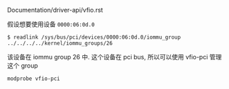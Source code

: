 
Documentation/driver-api/vfio.rst

假设想要使用设备 `0000:06:0d.0`

```
$ readlink /sys/bus/pci/devices/0000:06:0d.0/iommu_group
../../../../kernel/iommu_groups/26
```

该设备在 iommu group 26 中. 这个设备在 pci bus, 所以可以使用 vfio-pci 管理这个 group

```
modprobe vfio-pci
```


